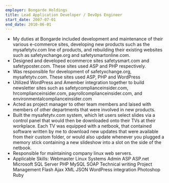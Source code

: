 ```yaml
---
employer: Bongarde Holdings
title: Lead Application Developer / DevOps Engineer
start_date: 2007-07-01
end_date: 2010-06-01
---
```


- My duties at Bongarde included development and maintenance of their various e-commerce sites, developing new products such as the mysafetytv.com line of products, and rebuilding their existing websites such as safetyxchange.org and safetysmartonline.com.
- Designed and developed ecommerce sites safetysmart.com and safetyposter.com. These sites used ASP and PHP respectively.
- Was responsible for development of safetyxchange.org, mysafetytv.com. These sites used ASP, PHP and WordPress
- Utilized WordPress and Amember integration together to build newsletter sites such as safetycomplianceinsider.com, hrcomplianceinsider.com, payrollcomplianceinsider.com, and environmentalcomplianceinsider.com
- Acted as project manager to other team members and laised with members of other departments that were involved in new products.
- Built the mysafetytv.com system, which let users select slides via a control panel that would then be downloaded onto their TVs at their workplace. Each TV was equipped with a netbook, that contained software written by me to download new updates that were available from their custom folder, or would also update whenever you plugged a memory stick containing a new slideshow into a slot on the side of the netbook.
- Responsible for maintaining company linux web servers.
- Applicable Skills: Webmaster  Linux Systems Admin  ASP  ASP.net  Microsoft SQL Server  PHP MySQL  SOAP  Technical writing Project Management  Flash  Ajax  XML  JSON WordPress integration  Photoshop  Ruby
